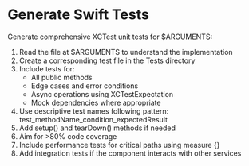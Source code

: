 # Generate Swift Tests

Generate comprehensive XCTest unit tests for $ARGUMENTS:

1. Read the file at $ARGUMENTS to understand the implementation
2. Create a corresponding test file in the Tests directory
3. Include tests for:
   - All public methods
   - Edge cases and error conditions
   - Async operations using XCTestExpectation
   - Mock dependencies where appropriate
4. Use descriptive test names following pattern: test_methodName_condition_expectedResult
5. Add setup() and tearDown() methods if needed
6. Aim for >80% code coverage
7. Include performance tests for critical paths using measure {}
8. Add integration tests if the component interacts with other services